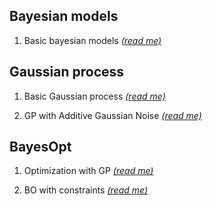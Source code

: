 
## Bayesian models

1. Basic bayesian models [*(read me)*](https://heartofsaigon.github.io/statsnotes/01_Bayesian-models/01A_basic-bayesian-model.html)

## Gaussian process

1. Basic Gaussian process [*(read me)*](https://heartofsaigon.github.io/statsnotes/02_Gaussian-process/02A_basic-gaussian-process-models.html)

2. GP with Additive Gaussian Noise [*(read me)*](https://heartofsaigon.github.io/statsnotes/02_Gaussian-process/02B_gp-with-additive-gaussian-noise.html)

## BayesOpt

1. Optimization with GP [*(read me)*](https://heartofsaigon.github.io/statsnotes/03_BayesOpt/03A_optimization-with-GP.html)

2. BO with constraints [*(read me)*](https://heartofsaigon.github.io/statsnotes/03_BayesOpt/03B_CBO.html)
